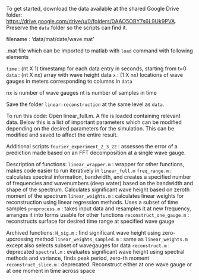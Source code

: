 To get started, download the data available at the shared Google Drive folder: https://drive.google.com/drive/u/0/folders/0AAO5OBY7s6L9Uk9PVA. Preserve the `data` folder so the scripts can find it. 

filename : ‘data/mat/date/wave.mat’

.mat file which can be imported to matlab with `load` command with following elements

`time` : (nt X 1) timestamp for each data entry in seconds, starting from t=0
`data` : (nt X nx) array with wave height data
`x` : (1 X nx) locations of wave gauges in meters corresponding to columns in `data`


nx is number of wave gauges
nt is number of samples in time


Save the folder `linear-reconstruction` at the same level as `data`. 

To run this code:
Open linear_full.m. 
A file is loaded containing relevant data.
Below this is a list of important parameters which can be modified depending on the desired parameters for the simulation. This can be modified and saved to affect the entire result. 

Additional scripts
    `fourier_experiment_2_3_22` : assesses the error of a prediction made based on an FFT decomposition at a single wave gauge. 

Description of functions:
    `linear_wrapper.m` : wrapper for other functions, makes code easier to run iteratively in `linear_full.m`
    `freq_range.m` : calculates spectral information, bandwidth, and creates a specified number of frequencies and wavenumbers (deep water) based on the bandwidth and shape of the spectrum. Calculates significant wave height based on zeroth moment of the spectrum
    `linear_weights.m` : calculates linear weights for reconstruction using linear regression methods. Uses a subset of time samples
    `preprocess.m` : takes input data and resamples it at new frequency, arranges it into forms usable for other functions
    `reconstruct_one_gauge.m` : reconstructs surface for desired time range at specified wave gauge

Archived functions:
    `H_sig.m` : find significant wave height using zero-upcrossing method
    `linear_weights_sampled.m` : same as `linear_weights.m` except also selects subset of wavegauges for data
    `reconstruct.m` : deprecated
    `spectral.m` : evaluates significant wave height using spectral methods and variance, finds peak period, zero-th moment
    `reconstruct_slice.m` : deprecated. Reconstruct either at one wave gauge or at one moment in time across space

